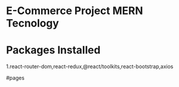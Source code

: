 # E-Commerce Project MERN Tecnology

# Packages Installed

1.react-router-dom,react-redux,@react/toolkits,react-bootstrap,axios

#pages
